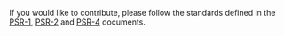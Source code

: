 If you would like to contribute, please follow the standards defined in the [PSR-1][1], [PSR-2][2] and [PSR-4][4] documents.

[1]: http://www.php-fig.org/psr/psr-1/
[2]: http://www.php-fig.org/psr/psr-2/
[4]: http://www.php-fig.org/psr/psr-4/

